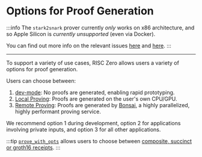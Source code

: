 # Options for Proof Generation

:::info
The `stark2snark` prover currently _only_ works on x86 architecture, and so Apple Silicon is _currently unsupported_ (even via Docker).

You can find out more info on the relevant issues [here](https://github.com/risc0/risc0/issues/1520) and [here](https://github.com/risc0/risc0/issues/1749).
:::

---

To support a variety of use cases, RISC Zero allows users a variety of options for proof generation.

Users can choose between:

1. [dev-mode]: No proofs are generated, enabling rapid prototyping.
2. [Local Proving]: Proofs are generated on the user's own CPU/GPU.
3. [Remote Proving]: Proofs are generated by [Bonsai], a highly parallelized, highly performant proving service.

We recommend option 1 during development, option 2 for applications involving private inputs, and option 3 for all other applications.

:::tip
[`prove_with_opts`] allows users to choose between [composite, succinct or groth16 receipts].
:::

[`prove_with_opts`]: https://docs.rs/risc0-zkvm/2.2/risc0_zkvm/trait.Prover.html#method.prove_with_opts
[Bonsai]: https://bonsai.xyz
[composite, succinct or groth16 receipts]: https://docs.rs/risc0-zkvm/2.2/risc0_zkvm/enum.ReceiptKind.html
[dev-mode]: ./dev-mode.md
[Local Proving]: ./local-proving.md
[Remote Proving]: ./remote-proving.md
